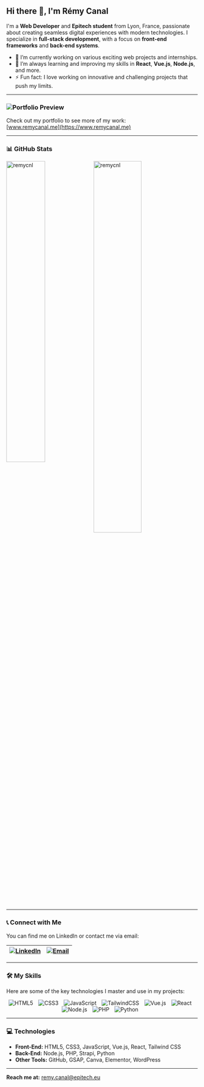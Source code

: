 ## Hi there 👋, I'm Rémy Canal

I'm a **Web Developer** and **Epitech student** from Lyon, France, passionate about creating seamless digital experiences with modern technologies. I specialize in **full-stack development**, with a focus on **front-end frameworks** and **back-end systems**.

- 🔭 I’m currently working on various exciting web projects and internships.  
- 🌱 I’m always learning and improving my skills in **React**, **Vue.js**, **Node.js**, and more.
- ⚡ Fun fact: I love working on innovative and challenging projects that push my limits.

---

### ![Portfolio Preview](https://www.remycanal.me/img/metaImg.png)

Check out my portfolio to see more of my work:  
[www.remycanal.me](https://www.remycanal.me)

---

### 📊 GitHub Stats

<p>
  <img align="left" width="45%" src="https://github-readme-stats.vercel.app/api/top-langs?username=remycnl&show_icons=true&locale=en&layout=compact" alt="remycnl" />
  <img align="center" width="50%" src="https://github-readme-stats.vercel.app/api?username=remycnl&show_icons=true&locale=en" alt="remycnl" />
</p>

---

### 📞 Connect with Me

You can find me on LinkedIn or contact me via email:

| [![LinkedIn](https://img.icons8.com/ios-filled/40/0e76a8/linkedin.png)](https://www.linkedin.com/in/remycanal) | [![Email](https://img.icons8.com/ios-filled/40/000000/email.png)](mailto:remy.canal@epitech.eu) |
|:----------------------------------------------------------------------------------------------------------------|:-------------------------------------------------------------------------------------------------|

---

### 🛠️ My Skills

Here are some of the key technologies I master and use in my projects:

<div align="center">
  <img src="https://img.icons8.com/color/48/000000/html-5--v1.png" alt="HTML5" style="margin-right: 10px;"/>
  <img src="https://img.icons8.com/color/48/000000/css3.png" alt="CSS3" style="margin-right: 10px;"/>
  <img src="https://img.icons8.com/color/48/000000/javascript.png" alt="JavaScript" style="margin-right: 10px;"/>
  <img src="https://img.icons8.com/color/48/000000/tailwind_css.png" alt="TailwindCSS" style="margin-right: 10px;"/>
  <img src="https://img.icons8.com/color/48/000000/vue-js.png" alt="Vue.js" style="margin-right: 10px;"/>
  <img src="https://img.icons8.com/plasticine/100/000000/react.png" alt="React" style="margin-right: 10px;"/>
  <img src="https://img.icons8.com/color/48/000000/nodejs.png" alt="Node.js" style="margin-right: 10px;"/>
  <img src="https://img.icons8.com/color/48/000000/php.png" alt="PHP" style="margin-right: 10px;"/>
  <img src="https://img.icons8.com/color/48/000000/python.png" alt="Python" style="margin-right: 10px;"/>
</div>

---

### 💻 Technologies

- **Front-End:** HTML5, CSS3, JavaScript, Vue.js, React, Tailwind CSS
- **Back-End:** Node.js, PHP, Strapi, Python
- **Other Tools:** GitHub, GSAP, Canva, Elementor, WordPress

---

**Reach me at:**
[remy.canal@epitech.eu](mailto:remy.canal@epitech.eu)

